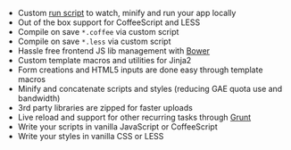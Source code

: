 - Custom [run script]({{url_for('run')}}) to watch, minify and run your app locally
- Out of the box support for CoffeeScript and LESS
- Compile on save `*.coffee` via custom script
- Compile on save `*.less` via custom script
- Hassle free frontend JS lib management with [Bower](http://bower.io/)
- Custom template macros and utilities for Jinja2
- Form creations and HTML5 inputs are done easy through template macros
- Minify and concatenate scripts and styles (reducing GAE quota use and bandwidth)
- 3rd party libraries are zipped for faster uploads
- Live reload and support for other recurring tasks through [Grunt](http://gruntjs.com/)
- Write your scripts in vanilla JavaScript or CoffeeScript
- Write your styles in vanilla CSS or LESS
